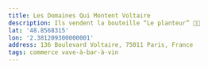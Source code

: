 ```yaml
---
title: Les Domaines Qui Montent Voltaire
description: Ils vendent la bouteille “Le planteur” 👌🏻
lat: '48.8568315'
lon: '2.381209300000001'
address: 136 Boulevard Voltaire, 75011 Paris, France
tags: commerce vave-à-bar-à-vin
---
```

